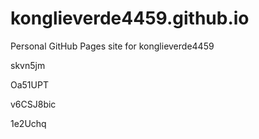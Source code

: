 # konglieverde4459.github.io
Personal GitHub Pages site for konglieverde4459
























































skvn5jm




Oa51UPT


v6CSJ8bic

1e2Uchq

